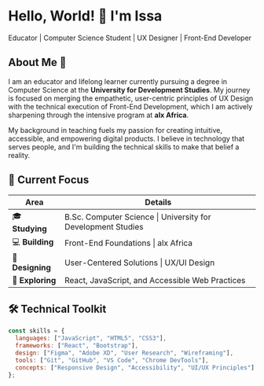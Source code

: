 # Hello, World! 👋 I'm Issa

Educator | Computer Science Student | UX Designer | Front-End Developer

## About Me 🎯

I am an educator and lifelong learner currently pursuing a degree in Computer Science at the **University for Development Studies**. My journey is focused on merging the empathetic, user-centric principles of UX Design with the technical execution of Front-End Development, which I am actively sharpening through the intensive program at **alx Africa**.

My background in teaching fuels my passion for creating intuitive, accessible, and empowering digital products. I believe in technology that serves people, and I'm building the technical skills to make that belief a reality.

## 🚀 Current Focus

| Area | Details |
|------|---------|
| 🎓 **Studying** | B.Sc. Computer Science \| University for Development Studies |
| 💻 **Building** | Front-End Foundations \| alx Africa |
| 🎨 **Designing** | User-Centered Solutions \| UX/UI Design |
| 🔭 **Exploring** | React, JavaScript, and Accessible Web Practices |

## 🛠️ Technical Toolkit

```javascript
const skills = {
  languages: ["JavaScript", "HTML5", "CSS3"],
  frameworks: ["React", "Bootstrap"],
  design: ["Figma", "Adobe XD", "User Research", "Wireframing"],
  tools: ["Git", "GitHub", "VS Code", "Chrome DevTools"],
  concepts: ["Responsive Design", "Accessibility", "UI/UX Principles"]
};
